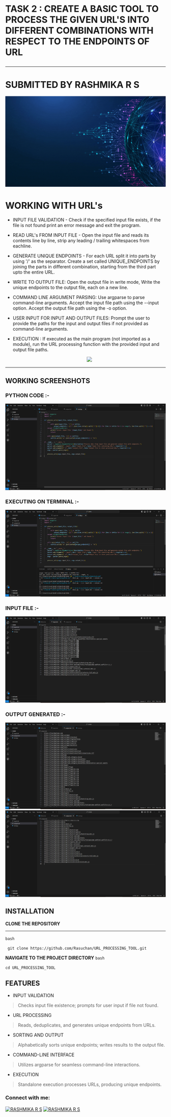<p align="center">

# TASK 2 : CREATE A BASIC TOOL TO PROCESS THE GIVEN URL'S INTO DIFFERENT COMBINATIONS WITH RESPECT TO THE ENDPOINTS OF URL <hr>
# SUBMITTED BY RASHMIKA R S

</p>
<p align="center">
  <img src="URL PROCESSING (2).gif">
</p>

# WORKING WITH URL's
- INPUT FILE VALIDATION - Check if the specified input file exists, if the file is not found print an error message and exit the program.
- READ URL's FROM INPUT FILE - Open the input file and reads its contents line by line, strip any leading / trailing whitespaces from eachline.
- GENERATE UNIQUE ENDPOINTS - For each URL split it into parts by using '/' as the separator. Create a set called UNIQUE_ENDPOINTS by joining the parts in different combination, starting from the third part upto the entire URL.
- WRITE TO OUTPUT FILE: Open the output file in write mode, Write the unique endpoints to the output file, each on a new line.
- COMMAND LINE ARGUMENT PARSING: Use argparse to parse command-line arguments. Accept the input file path using the --input option. Accept the output file path using the -o option.
- USER INPUT FOR INPUT AND OUTPUT FILES: Prompt the user to provide the paths for the input and output files if not provided as command-line arguments.
- EXECUTION : If executed as the main program (not imported as a module), run the URL processing function with the provided input and output file paths.

  <p align="center">
  <img src="url features.gif">
</p><hr>

  ## WORKING SCREENSHOTS 
  ### PYTHON CODE :-
![code](https://github.com/Rasuchan/RASUT2/blob/main/code.png)
### EXECUTING ON TERMINAL :-
![code](https://github.com/Rasuchan/RASUT2/blob/main/terminal.png)
### INPUT FILE :-
![input](https://github.com/Rasuchan/RASUT2/blob/main/input.png)
### OUTPUT GENERATED :-
![output1](https://github.com/Rasuchan/RASUT2/blob/main/output1.png)
![output](https://github.com/Rasuchan/RASUT2/blob/main/output2.png)

## INSTALLATION
**CLONE THE REPOSITORY** <hr>
`bash`
```
 git clone https://github.com/Rasuchan/URL_PROCESSING_TOOL.git
```
**NAVIGATE TO THE PROJECT DIRECTORY**
`bash`
```
cd URL_PROCESSING_TOOL
```

## FEATURES
- INPUT VALIDATION
> Checks input file existence; prompts for user input if file not found.
- URL PROCESSING
> Reads, deduplicates, and generates unique endpoints from URLs.
- SORTING AND OUTPUT
> Alphabetically sorts unique endpoints; writes results to the output file.
- COMMAND-LINE INTERFACE
> Utilizes argparse for seamless command-line interactions.
- EXECUTION
> Standalone execution processes URLs, producing unique endpoints.

<h3 align="left">Connect with me:</h3>
<p align="left">
  <a href="https://www.linkedin.com/in/rashmika02/" target="blank"><img align="center" src="https://raw.githubusercontent.com/rahuldkjain/github-profile-readme-generator/master/src/images/icons/Social/linked-in-alt.svg" alt="RASHMIKA R S" height="30" width="40" /></a>
<a href="https://www.instagram.com/rasu_chan8825/" target="blank"><img align="center" src="https://raw.githubusercontent.com/rahuldkjain/github-profile-readme-generator/master/src/images/icons/Social/instagram.svg" alt="RASHMIKA R S" height="30" width="40" /></a>
</p>
